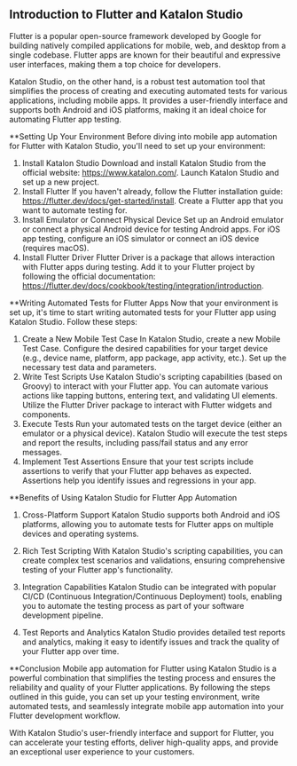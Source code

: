 
## Introduction to Flutter and Katalon Studio
Flutter is a popular open-source framework developed by Google for building natively compiled applications for mobile, web, and desktop from a single codebase. Flutter apps are known for their beautiful and expressive user interfaces, making them a top choice for developers.

Katalon Studio, on the other hand, is a robust test automation tool that simplifies the process of creating and executing automated tests for various applications, including mobile apps. It provides a user-friendly interface and supports both Android and iOS platforms, making it an ideal choice for automating Flutter app testing.

**Setting Up Your Environment
Before diving into mobile app automation for Flutter with Katalon Studio, you'll need to set up your environment:

1. Install Katalon Studio
Download and install Katalon Studio from the official website: https://www.katalon.com/.
Launch Katalon Studio and set up a new project.
2. Install Flutter
If you haven't already, follow the Flutter installation guide: https://flutter.dev/docs/get-started/install.
Create a Flutter app that you want to automate testing for.
3. Install Emulator or Connect Physical Device
Set up an Android emulator or connect a physical Android device for testing Android apps.
For iOS app testing, configure an iOS simulator or connect an iOS device (requires macOS).
4. Install Flutter Driver
Flutter Driver is a package that allows interaction with Flutter apps during testing. Add it to your Flutter project by following the official documentation: https://flutter.dev/docs/cookbook/testing/integration/introduction.

**Writing Automated Tests for Flutter Apps
Now that your environment is set up, it's time to start writing automated tests for your Flutter app using Katalon Studio. Follow these steps:

1. Create a New Mobile Test Case
In Katalon Studio, create a new Mobile Test Case.
Configure the desired capabilities for your target device (e.g., device name, platform, app package, app activity, etc.).
Set up the necessary test data and parameters.
2. Write Test Scripts
Use Katalon Studio's scripting capabilities (based on Groovy) to interact with your Flutter app. You can automate various actions like tapping buttons, entering text, and validating UI elements.
Utilize the Flutter Driver package to interact with Flutter widgets and components.
3. Execute Tests
Run your automated tests on the target device (either an emulator or a physical device).
Katalon Studio will execute the test steps and report the results, including pass/fail status and any error messages.
4. Implement Test Assertions
Ensure that your test scripts include assertions to verify that your Flutter app behaves as expected.
Assertions help you identify issues and regressions in your app.

**Benefits of Using Katalon Studio for Flutter App Automation
1. Cross-Platform Support
Katalon Studio supports both Android and iOS platforms, allowing you to automate tests for Flutter apps on multiple devices and operating systems.

2. Rich Test Scripting
With Katalon Studio's scripting capabilities, you can create complex test scenarios and validations, ensuring comprehensive testing of your Flutter app's functionality.

3. Integration Capabilities
Katalon Studio can be integrated with popular CI/CD (Continuous Integration/Continuous Deployment) tools, enabling you to automate the testing process as part of your software development pipeline.

4. Test Reports and Analytics
Katalon Studio provides detailed test reports and analytics, making it easy to identify issues and track the quality of your Flutter app over time.

**Conclusion
Mobile app automation for Flutter using Katalon Studio is a powerful combination that simplifies the testing process and ensures the reliability and quality of your Flutter applications. By following the steps outlined in this guide, you can set up your testing environment, write automated tests, and seamlessly integrate mobile app automation into your Flutter development workflow.

With Katalon Studio's user-friendly interface and support for Flutter, you can accelerate your testing efforts, deliver high-quality apps, and provide an exceptional user experience to your customers.